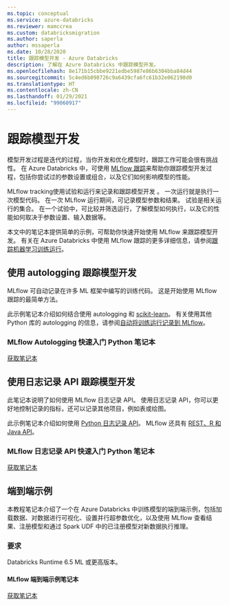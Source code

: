 ```yaml
---
ms.topic: conceptual
ms.service: azure-databricks
ms.reviewer: mamccrea
ms.custom: databricksmigration
ms.author: saperla
author: mssaperla
ms.date: 10/28/2020
title: 跟踪模型开发 - Azure Databricks
description: 了解在 Azure Databricks 中跟踪模型开发。
ms.openlocfilehash: 8e171b15cbbe9221edbe5987e86b6304bba84d44
ms.sourcegitcommit: 5c4ed6b098726c9a6439cfa6fc61b32e062198d0
ms.translationtype: HT
ms.contentlocale: zh-CN
ms.lasthandoff: 01/29/2021
ms.locfileid: "99060917"
---
```

# <a name="track-model-development"></a>跟踪模型开发

模型开发过程是迭代的过程，当你开发和优化模型时，跟踪工作可能会很有挑战性。 在 Azure Databricks 中，可使用 [MLflow 跟踪](https://mlflow.org/docs/latest/tracking.html)来帮助你跟踪模型开发过程，包括你尝试过的参数设置或组合，以及它们如何影响模型的性能。

MLflow tracking使用试验和运行来记录和跟踪模型开发 。 一次运行就是执行一次模型代码。 在一次 MLflow 运行期间，可记录模型参数和结果。 试验是相关运行的集合。 在一个试验中，可比较并筛选运行，了解模型如何执行，以及它的性能如何取决于参数设置、输入数据等。

本文中的笔记本提供简单的示例，可帮助你快速开始使用 MLflow 来跟踪模型开发。 有关在 Azure Databricks 中使用 MLflow 跟踪的更多详细信息，请参阅[跟踪机器学习训练运行](../../mlflow/tracking.md)。

## <a name="use-autologging-to-track-model-development"></a>使用 autologging 跟踪模型开发

MLflow 可自动记录在许多 ML 框架中编写的训练代码。 这是开始使用 MLflow 跟踪的最简单方法。

此示例笔记本介绍如何结合使用 autologging 和 [scikit-learn](https://scikit-learn.org/stable/index.html)。 有关使用其他 Python 库的 autologging 的信息，请参阅[自动将训练运行记录到 MLflow](../../mlflow/quick-start-python.md#automatically-log-training-runs-to-mlflow)。

### <a name="mlflow-autologging-quick-start-python-notebook"></a>MLflow Autologging 快速入门 Python 笔记本

[获取笔记本](../../../_static/notebooks/mlflow/mlflow-quick-start-python.html)

## <a name="use-the-logging-api-to-track-model-development"></a>使用日志记录 API 跟踪模型开发

此笔记本说明了如何使用 MLflow 日志记录 API。 使用日志记录 API，你可以更好地控制记录的指标，还可以记录其他项目，例如表或绘图。

此示例笔记本介绍如何使用 [Python 日志记录 API](https://mlflow.org/docs/latest/python_api/index.html)。 MLflow 还具有 [REST、R 和 Java API](https://mlflow.org/docs/latest/tracking.html)。

### <a name="mlflow-logging-api-quick-start-python-notebook"></a>MLflow 日志记录 API 快速入门 Python 笔记本

[获取笔记本](../../../_static/notebooks/mlflow/mlflow-logging-api-quick-start-python.html)

## <a name="end-to-end-example"></a>端到端示例

本教程笔记本介绍了一个在 Azure Databricks 中训练模型的端到端示例，包括加载数据、对数据进行可视化、设置并行超参数优化，以及使用 MLflow 查看结果、注册模型和通过 Spark UDF 中的已注册模型对新数据执行推理。

### <a name="requirements"></a>要求

Databricks Runtime 6.5 ML 或更高版本。

#### <a name="mlflow-end-to-end-example-notebook"></a>MLflow 端到端示例笔记本

[获取笔记本](../../../_static/notebooks/mlflow/mlflow-end-to-end-example-azure.html)